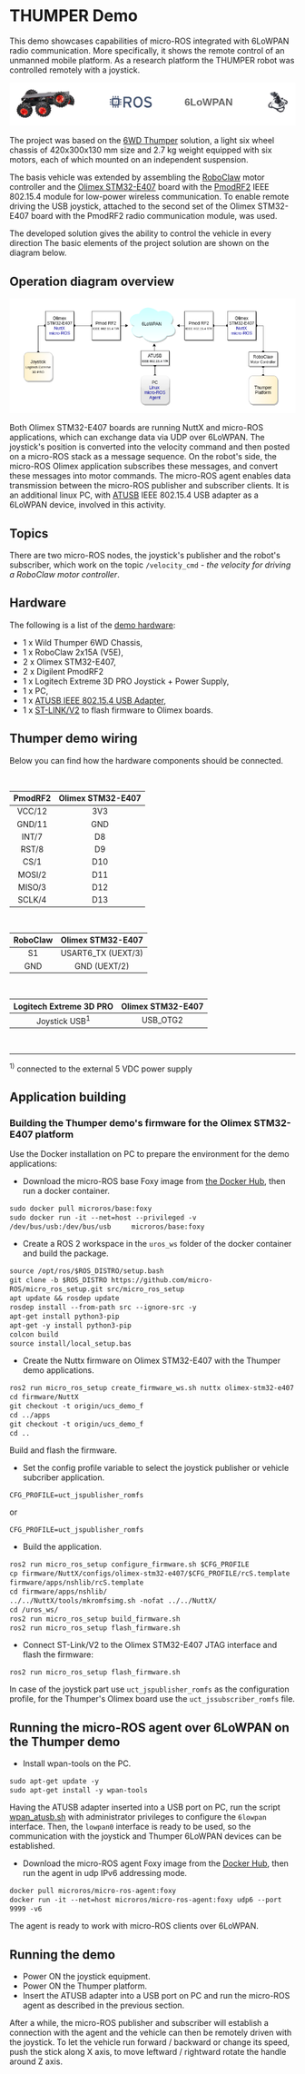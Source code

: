 # THUMPER Demo

This demo showcases capabilities of micro-ROS integrated with 6LoWPAN radio communication.
More specifically, it shows the remote control of an unmanned mobile platform.
As a research platform the THUMPER robot was controlled remotely with a joystick.

![tupec_intro](https://raw.githubusercontent.com/micro-ROS/micro-ROS_thumper_demo/master/images/thumper_intro.png)

The project was based on the [6WD Thumper](https://www.tme.eu/Document/3042ea29739d84f52c2c511fe0a15337/DAGU-RS003B75.pdf) solution, a light six wheel chassis of 420x300x130 mm size and 2.7 kg weight equipped with  six motors, each of which mounted on an independent suspension.

The basis vehicle was extended by assembling the [RoboClaw](https://osb.piap.pl/wiki/lib/exe/fetch.php?media=mech:fun:roboclaw_datasheet_2x15a.pdf)  motor controller and the [Olimex STM32-E407](https://www.olimex.com/Products/ARM/ST/STM32-E407/open-source-hardware) board with the [PmodRF2](https://reference.digilentinc.com/reference/pmod/pmodrf2/start) IEEE 802.15.4 module for low-power wireless communication.
To enable remote driving the USB joystick, attached to the second set of the Olimex STM32-E407 board with the PmodRF2 radio communication module, was used.

The developed solution gives the ability to control the vehicle in every direction
The basic elements of the project solution are shown on the diagram below.

## Operation diagram overview

![tupec_diagram](https://raw.githubusercontent.com/micro-ROS/micro-ROS_thumper_demo/master/images/thumper_dgr.png)

Both Olimex STM32-E407 boards are running NuttX and micro-ROS applications, which can exchange data via UDP over 6LoWPAN.
The joystick's position is converted into the velocity command and then posted on a micro-ROS stack as a message sequence.
On the robot's side, the micro-ROS Olimex application subscribes these messages, and convert these messages into motor commands.
The micro-ROS agent enables data transmission between the micro-ROS publisher and subscriber clients. It is an additional linux PC, with [ATUSB](http://shop.sysmocom.de/products/atusb) IEEE 802.15.4 USB adapter as a 6LoWPAN device, involved in this activity.


## Topics
There are two micro-ROS nodes, the joystick's publisher and the robot's subscriber, which work on the topic `/velocity_cmd` - *the velocity for driving a RoboClaw motor controller*.


## Hardware
The following is a list of the [demo hardware](https://github.com/micro-ROS/micro-ROS_thumper_demo/blob/master/doc/thumper_hardware.md):
- 1 x Wild Thumper 6WD Chassis,
- 1 x RoboClaw 2x15A (V5E),
- 2 x Olimex STM32-E407,
- 2 x Digilent PmodRF2
- 1 x Logitech Extreme 3D PRO Joystick + Power Supply,
- 1 x PC,
- 1 x [ATUSB IEEE 802.15.4 USB Adapter](http://shop.sysmocom.de/products/atusb),
- 1 x [ST-LINK/V2](https://www.st.com/en/development-tools/st-link-v2.html) to flash firmware to Olimex boards.

## Thumper demo wiring

Below you can find how the  hardware components should be connected.

<br>

|PmodRF2	 | Olimex STM32-E407 |
|:-----------:|:-----------:|
|VCC/12| 3V3|
|GND/11| GND|
|INT/7| D8|
|RST/8| D9|
|CS/1| D10|
|MOSI/2| D11|
|MISO/3| D12|
|SCLK/4| D13|

<br>

|RoboClaw | Olimex STM32-E407 |
|:-----------:|:-----------:|
|S1| USART6_TX (UEXT/3)|
|GND| GND (UEXT/2)|

<br>


|Logitech Extreme 3D PRO | Olimex STM32-E407 |
|:-----------:|:-----------:|
|Joystick USB<sup>1</sup>| USB_OTG2|


<br>

______


<sup>1)</sup> connected to the external 5 VDC power supply

## Application building
### Building the Thumper demo's firmware for the Olimex STM32-E407 platform

Use the Docker installation on PC to prepare the environment for the demo applications:
- Download the micro-ROS base Foxy image from  [the Docker Hub](https://hub.docker.com/), then run a docker container.

```
sudo docker pull microros/base:foxy
sudo docker run -it --net=host --privileged -v /dev/bus/usb:/dev/bus/usb     microros/base:foxy
```
- Create a ROS 2 workspace in the `uros_ws` folder of the docker container and build the package.

```
source /opt/ros/$ROS_DISTRO/setup.bash
git clone -b $ROS_DISTRO https://github.com/micro-ROS/micro_ros_setup.git src/micro_ros_setup
apt update && rosdep update
rosdep install --from-path src --ignore-src -y
apt-get install python3-pip
apt-get -y install python3-pip
colcon build
source install/local_setup.bas
```
- Create the Nuttx firmware on Olimex STM32-E407 with the Thumper demo applications.

```
ros2 run micro_ros_setup create_firmware_ws.sh nuttx olimex-stm32-e407
cd firmware/NuttX
git checkout -t origin/ucs_demo_f
cd ../apps
git checkout -t origin/ucs_demo_f
cd ..
```
Build and flash the firmware.
- Set the config profile variable to select the  joystick publisher or vehicle subcriber application.

```
CFG_PROFILE=uct_jspublisher_romfs
```
or

```
CFG_PROFILE=uct_jspublisher_romfs
```

- Build the application.

```
ros2 run micro_ros_setup configure_firmware.sh $CFG_PROFILE
cp firmware/NuttX/configs/olimex-stm32-e407/$CFG_PROFILE/rcS.template firmware/apps/nshlib/rcS.template
cd firmware/apps/nshlib/
../../NuttX/tools/mkromfsimg.sh -nofat ../../NuttX/
cd /uros_ws/
ros2 run micro_ros_setup build_firmware.sh
ros2 run micro_ros_setup flash_firmware.sh
```
- Connect ST-Link/V2 to  the Olimex STM32-E407 JTAG interface and flash the firmware:

```
ros2 run micro_ros_setup flash_firmware.sh
```




In case of the joystick part use `uct_jspublisher_romfs` as the configuration profile, for the Thumper's Olimex board use the  `uct_jssubscriber_romfs` file.



## Running the micro-ROS agent over 6LoWPAN on the Thumper demo

- Install wpan-tools on the PC.

```
sudo apt-get update -y
sudo apt-get install -y wpan-tools
```

Having the ATUSB adapter inserted into a USB port on PC, run the script [wpan_atusb.sh](../atusb/wpan_atusb_sh.md) with administrator privileges to configure the `6lowpan` interface.
Then, the `lowpan0` interface is ready to be used, so the  communication with the joystick and Thumper 6LoWPAN devices can be established.

- Download the micro-ROS agent Foxy image from  the [Docker Hub](https://hub.docker.com/), then run the agent in udp IPv6 addressing mode.

```
docker pull microros/micro-ros-agent:foxy
docker run -it --net=host microros/micro-ros-agent:foxy udp6 --port 9999 -v6
```

The agent is ready to work with micro-ROS clients over 6LoWPAN.

## Running the demo

- Power ON the joystick equipment.
- Power ON the Thumper platform.
- Insert the ATUSB adapter into a USB port on PC and run the micro-ROS agent as described in the previous section.


After a while, the micro-ROS publisher and subscriber will establish a connection with the agent and the vehicle can then be remotely driven with the joystick. To let the vehicle run forward / backward or change its speed, push the stick along X axis, to move leftward / rightward rotate the handle around Z axis.
